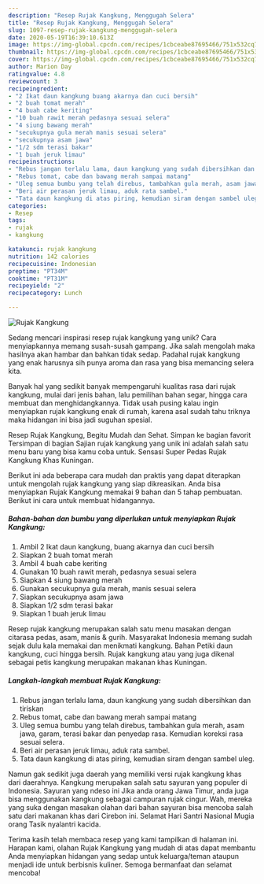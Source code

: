 ```yaml
---
description: "Resep Rujak Kangkung, Menggugah Selera"
title: "Resep Rujak Kangkung, Menggugah Selera"
slug: 1097-resep-rujak-kangkung-menggugah-selera
date: 2020-05-19T16:39:10.613Z
image: https://img-global.cpcdn.com/recipes/1cbceabe87695466/751x532cq70/rujak-kangkung-foto-resep-utama.jpg
thumbnail: https://img-global.cpcdn.com/recipes/1cbceabe87695466/751x532cq70/rujak-kangkung-foto-resep-utama.jpg
cover: https://img-global.cpcdn.com/recipes/1cbceabe87695466/751x532cq70/rujak-kangkung-foto-resep-utama.jpg
author: Marion Day
ratingvalue: 4.8
reviewcount: 3
recipeingredient:
- "2 Ikat daun kangkung buang akarnya dan cuci bersih"
- "2 buah tomat merah"
- "4 buah cabe keriting"
- "10 buah rawit merah pedasnya sesuai selera"
- "4 siung bawang merah"
- "secukupnya gula merah manis sesuai selera"
- "secukupnya asam jawa"
- "1/2 sdm terasi bakar"
- "1 buah jeruk limau"
recipeinstructions:
- "Rebus jangan terlalu lama, daun kangkung yang sudah dibersihkan dan tiriskan"
- "Rebus tomat, cabe dan bawang merah sampai matang"
- "Uleg semua bumbu yang telah direbus, tambahkan gula merah, asam jawa, garam, terasi bakar dan penyedap rasa. Kemudian koreksi rasa sesuai selera."
- "Beri air perasan jeruk limau, aduk rata sambel."
- "Tata daun kangkung di atas piring, kemudian siram dengan sambel uleg."
categories:
- Resep
tags:
- rujak
- kangkung

katakunci: rujak kangkung 
nutrition: 142 calories
recipecuisine: Indonesian
preptime: "PT34M"
cooktime: "PT31M"
recipeyield: "2"
recipecategory: Lunch

---
```



![Rujak Kangkung](https://img-global.cpcdn.com/recipes/1cbceabe87695466/751x532cq70/rujak-kangkung-foto-resep-utama.jpg)

Sedang mencari inspirasi resep rujak kangkung yang unik? Cara menyiapkannya memang susah-susah gampang. Jika salah mengolah maka hasilnya akan hambar dan bahkan tidak sedap. Padahal rujak kangkung yang enak harusnya sih punya aroma dan rasa yang bisa memancing selera kita.

Banyak hal yang sedikit banyak mempengaruhi kualitas rasa dari rujak kangkung, mulai dari jenis bahan, lalu pemilihan bahan segar, hingga cara membuat dan menghidangkannya. Tidak usah pusing kalau ingin menyiapkan rujak kangkung enak di rumah, karena asal sudah tahu triknya maka hidangan ini bisa jadi suguhan spesial.

Resep Rujak Kangkung, Begitu Mudah dan Sehat. Simpan ke bagian favorit Tersimpan di bagian Sajian rujak kangkung yang unik ini adalah salah satu menu baru yang bisa kamu coba untuk. Sensasi Super Pedas Rujak Kangkung Khas Kuningan.


Berikut ini ada beberapa cara mudah dan praktis yang dapat diterapkan untuk mengolah rujak kangkung yang siap dikreasikan. Anda bisa menyiapkan Rujak Kangkung memakai 9 bahan dan 5 tahap pembuatan. Berikut ini cara untuk membuat hidangannya.

<!--inarticleads1-->

##### Bahan-bahan dan bumbu yang diperlukan untuk menyiapkan Rujak Kangkung:

1. Ambil 2 Ikat daun kangkung, buang akarnya dan cuci bersih
1. Siapkan 2 buah tomat merah
1. Ambil 4 buah cabe keriting
1. Gunakan 10 buah rawit merah, pedasnya sesuai selera
1. Siapkan 4 siung bawang merah
1. Gunakan secukupnya gula merah, manis sesuai selera
1. Siapkan secukupnya asam jawa
1. Siapkan 1/2 sdm terasi bakar
1. Siapkan 1 buah jeruk limau


Resep rujak kangkung merupakan salah satu menu masakan dengan citarasa pedas, asam, manis &amp; gurih. Masyarakat Indonesia memang sudah sejak dulu kala memakai dan menikmati kangkung. Bahan Petiki daun kangkung, cuci hingga bersih. Rujak kangkung atau yang juga dikenal sebagai petis kangkung merupakan makanan khas Kuningan. 

<!--inarticleads2-->

##### Langkah-langkah membuat Rujak Kangkung:

1. Rebus jangan terlalu lama, daun kangkung yang sudah dibersihkan dan tiriskan
1. Rebus tomat, cabe dan bawang merah sampai matang
1. Uleg semua bumbu yang telah direbus, tambahkan gula merah, asam jawa, garam, terasi bakar dan penyedap rasa. Kemudian koreksi rasa sesuai selera.
1. Beri air perasan jeruk limau, aduk rata sambel.
1. Tata daun kangkung di atas piring, kemudian siram dengan sambel uleg.


Namun gak sedikit juga daerah yang memiliki versi rujak kangkung khas dari daerahnya. Kangkung merupakan salah satu sayuran yang populer di Indonesia. Sayuran yang ndeso ini Jika anda orang Jawa Timur, anda juga bisa menggunakan kangkung sebagai campuran rujak cingur. Wah, mereka yang suka dengan masakan olahan dari bahan sayuran bisa mencoba salah satu dari makanan khas dari Cirebon ini. Selamat Hari Santri Nasional Mugia orang Tasik nyalantri kacida. 

Terima kasih telah membaca resep yang kami tampilkan di halaman ini. Harapan kami, olahan Rujak Kangkung yang mudah di atas dapat membantu Anda menyiapkan hidangan yang sedap untuk keluarga/teman ataupun menjadi ide untuk berbisnis kuliner. Semoga bermanfaat dan selamat mencoba!

